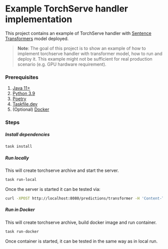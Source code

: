 # Example TorchServe handler implementation

This project contains an example of TorchServe handler with [Sentence Transformers](https://www.sbert.net) model deployed.

> **Note**: The goal of this project is to show an example of how to implement torchserve handler with transformer model, how to run and deploy it.
> This example might not be sufficient for real production scenario (e.g. GPU hardware requirement).

### Prerequisites
1. [Java 11+](https://docs.oracle.com/en/java/javase/11/install/overview-jdk-installation.html)
2. [Python 3.9](https://www.python.org/downloads/release/python-390/)
3. [Poetry](https://python-poetry.org/docs/#installation)
4. [Taskfile.dev](https://taskfile.dev)
5. (Optional) [Docker](https://www.docker.com)

### Steps

##### Install dependencies

```bash
task install
```

##### Run locally

This will create torchserve archive and start the server.

```bash
task run-local
```

Once the server is started it can be tested via:

```bash
curl -XPOST http://localhost:8080/predictions/transformer -H 'Content-Type: application/json' -d '{"text": "hello world"}'
```

##### Run in Docker

This will create torchserve archive, build docker image and run container.

```bash
task run-docker
```

Once container is started, it can be tested in the same way as in local run.
